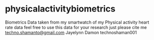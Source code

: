 # physicalactivitybiometrics
Biometrics Data taken from my smartwatch of my Physical activity
heart rate data feel free to use this data for your research just please cite me
techno.shamanto@gmail.com Jayelynn Damon technoshaman001
